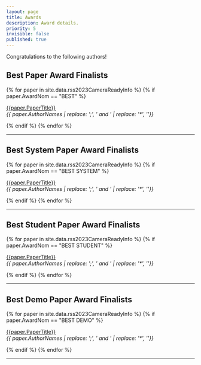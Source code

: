 ```yaml
---
layout: page
title: Awards
description: Award details.
priority: 5
invisible: false
published: true
---
```



Congratulations to the following authors!

## Best Paper Award Finalists

 {% for paper in site.data.rss2023CameraReadyInfo %}
 {% if paper.AwardNom == "BEST" %}

<a href="{{ site.baseurl }}/program/papers/{{ paper.PaperIDZeroes
}}/">{{paper.PaperTitle}}</a>
<br>
<i>{{ paper.AuthorNames | replace: ';', ' and ' | replace: '*', ''}}</i>

 {% endif %}
 {% endfor %}


<hr>
 
## Best System Paper Award Finalists

 {% for paper in site.data.rss2023CameraReadyInfo %}
 {% if paper.AwardNom == "BEST SYSTEM" %}

<a href="{{ site.baseurl }}/program/papers/{{ paper.PaperIDZeroes
}}/">{{paper.PaperTitle}}</a>
<br>
<i>{{ paper.AuthorNames | replace: ';', ' and ' | replace: '*', ''}}</i>

 {% endif %}
 {% endfor %}


<hr>
 
## Best Student Paper Award Finalists

 {% for paper in site.data.rss2023CameraReadyInfo %}
 {% if paper.AwardNom == "BEST STUDENT" %}

<a href="{{ site.baseurl }}/program/papers/{{ paper.PaperIDZeroes
}}/">{{paper.PaperTitle}}</a>
<br>
<i>{{ paper.AuthorNames | replace: ';', ' and ' | replace: '*', ''}}</i>

 {% endif %}
 {% endfor %}


<hr>
 
## Best Demo Paper Award Finalists

 {% for paper in site.data.rss2023CameraReadyInfo %}
 {% if paper.AwardNom == "BEST DEMO" %}

<a href="{{ site.baseurl }}/program/papers/{{ paper.PaperIDZeroes
}}/">{{paper.PaperTitle}}</a>
<br>
<i>{{ paper.AuthorNames | replace: ';', ' and ' | replace: '*', ''}}</i>

 {% endif %}
 {% endfor %}

<hr>